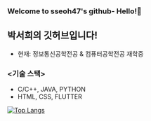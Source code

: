### Welcome to sseoh47's github- Hello!👋

## 박서희의 깃허브입니다!
 - 현재: 정보통신공학전공 & 컴퓨터공학전공 재학중

### <기술 스택>
 - C/C++, JAVA, PYTHON
 - HTML, CSS, FLUTTER

[![Top Langs](https://github-readme-stats.vercel.app/api/top-langs/?username=sseoh47&layout=compact&theme=dracula)](https://github.com/sseoh47)


